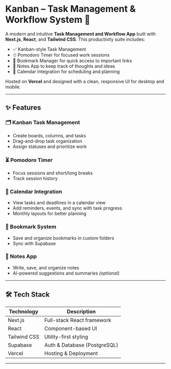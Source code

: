 # Kanban – Task Management & Workflow System 🚀

A modern and intuitive **Task Management and Workflow App** built with **Next.js**, **React**, and **Tailwind CSS**. This productivity suite includes:

- ✅ Kanban-style Task Management  
- ⏱ Pomodoro Timer for focused work sessions  
- 🔖 Bookmark Manager for quick access to important links  
- 📝 Notes App to keep track of thoughts and ideas  
- 📆 Calendar Integration for scheduling and planning  

Hosted on **Vercel** and designed with a clean, responsive UI for desktop and mobile.

---

## ✨ Features

### 🗂 Kanban Task Management  
- Create boards, columns, and tasks  
- Drag-and-drop task organization  
- Assign statuses and prioritize work  

### ⏳ Pomodoro Timer  
- Focus sessions and short/long breaks  
- Track session history  

### 📆 Calendar Integration  
- View tasks and deadlines in a calendar view  
- Add reminders, events, and sync with task progress  
- Monthly layouts for better planning  

### 🔖 Bookmark System  
- Save and organize bookmarks in custom folders  
- Sync with Supabase  

### 📝 Notes App  
- Write, save, and organize notes  
- AI-powered suggestions and summaries *(optional)*  

---

## 🛠 Tech Stack

| Technology     | Description                       |
| -------------- | --------------------------------- |
| Next.js        | Full-stack React framework        |
| React          | Component-based UI                |
| Tailwind CSS   | Utility-first styling             |
| Supabase       | Auth & Database (PostgreSQL)      |
| Vercel         | Hosting & Deployment              |

---
